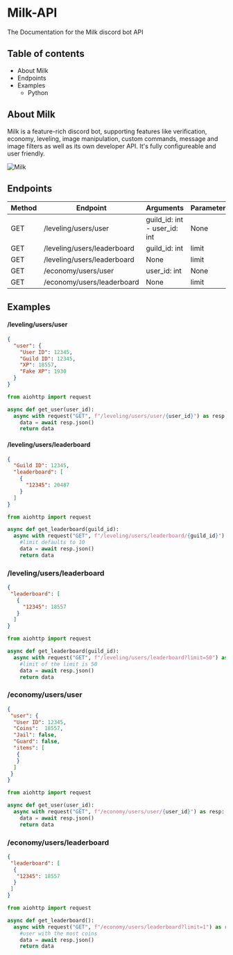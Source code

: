 # Milk-API
The Documentation for the Milk discord bot API

## Table of contents
* About Milk
* Endpoints
* Examples
  * Python
 
 
 ## About Milk
 Milk is a feature-rich discord bot, supporting features like verification, economy, leveling, image manipulation, custom commands, message and image filters as well as its own developer API. It's fully configureable and user friendly.

![Milk](https://cdn.discordapp.com/avatars/719243473437327420/ed8d87fb55fa79a213ca8d5da20eacaf.png?size=1024)

## Endpoints
Method | Endpoint | Arguments | Parameters
-------|----------|-----------|------------
GET | /leveling/users/user | guild_id: int - user_id: int | None
GET | /leveling/users/leaderboard | guild_id: int | limit
GET | /leveling/users/leaderboard | None | limit
GET | /economy/users/user | user_id: int | None
GET | /economy/users/leaderboard | None | limit

## Examples

#### /leveling/users/user

```json
{
  "user": {
    "User ID": 12345,
    "Guild ID": 12345,
    "XP": 18557,
    "Fake XP": 1930
  }
}
```

```py
from aiohttp import request

async def get_user(user_id):
  async with request("GET", f"/leveling/users/user/{user_id}") as resp:
    data = await resp.json()
    return data
```

#### /leveling/users/leaderboard

```json
{
  "Guild ID": 12345,
  "leaderboard": [
    {
      "12345": 20487
    }
  ]
}
```

```py
from aiohttp import request

async def get_leaderboard(guild_id):
  async with request("GET", f"/leveling/users/leaderboard/{guild_id}") as resp:
    #limit defaults to 10
    data = await resp.json()
    return data
```

### /leveling/users/leaderboard

```json
{
 "leaderboard": [
   {
     "12345": 18557
   }
  ]
}
```

```py
from aiohttp import request

async def get_leaderboard(guild_id):
  async with request("GET", f"/leveling/users/leaderboard?limit=50") as resp:
    #limit of the limit is 50
    data = await resp.json()
    return data
```

### /economy/users/user

```json
{
 "user": {
  "User ID": 12345,
  "Coins":  18557,
  "Jail": false,
  "Guard": false,
  "items": [
   {
   }
  ]
 }
}
```

```py
from aiohttp import request

async def get_user(user_id):
  async with request("GET", f"/economy/users/user/{user_id}") as resp:
    data = await resp.json()
    return data
```

### /economy/users/leaderboard

```json
{
 "leaderboard": [
  {
   "12345": 18557
  }
 ]
}
```

```py
from aiohttp import request

async def get_leaderboard():
  async with request("GET", f"/economy/users/leaderboard?limit=1") as resp:
    #user with the most coins
    data = await resp.json()
    return data
```

